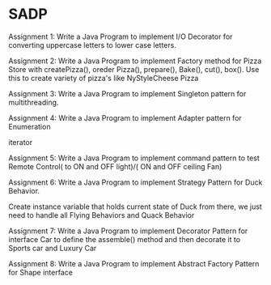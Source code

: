 # SADP
Assignment 1: Write a Java Program to implement I/O Decorator for converting uppercase letters to lower case letters.

Assignment 2: Write a Java Program to implement Factory method for Pizza Store with createPizza(), oreder Pizza(), prepare(), Bake(), cut(), box(). Use this to create variety of pizza's like NyStyleCheese Pizza

Assignment 3: Write a Java Program to implement Singleton pattern for multithreading.

Assignment 4: Write a Java Program to implement Adapter pattern for Enumeration

iterator

Assignment 5: Write a Java Program to implement command pattern to test Remote Control( to ON and OFF light)/( ON and OFF ceiling Fan)

Assignment 6: Write a Java Program to implement Strategy Pattern for Duck Behavior.

Create instance variable that holds current state of Duck from there, we just need to handle all Flying Behaviors and Quack Behavior

Assignment 7: Write a Java Program to implement Decorator Pattern for interface Car to define the assemble() method and then decorate it to Sports car and Luxury Car

Assignment 8: Write a Java Program to implement Abstract Factory Pattern for Shape interface
